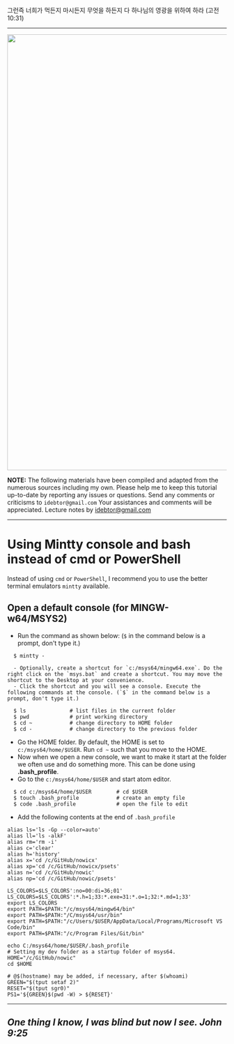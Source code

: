 그런즉 너희가 먹든지 마시든지 무엇을 하든지 다 하나님의 영광을 위하여 하라 (고전10:31)

-------
<img src="https://github.com/idebtor/nowic/blob/c4d8ad9a5a51d14744e3e5b66da376c8bef15292/images/cplus_ds_title.jpg?raw=true" width=1000>

__NOTE:__ The following materials have been compiled and adapted from the numerous sources including my own. Please help me to keep this tutorial up-to-date by reporting any issues or questions. Send any comments or criticisms to `idebtor@gmail.com` Your assistances and comments will be appreciated.
Lecture notes by idebtor@gmail.com

-----

# Using Mintty console and bash instead of cmd or PowerShell

Instead of using `cmd` or `PowerShell`, I recommend you to use the better terminal emulators `mintty` available.

## Open a default console (for MINGW-w64/MSYS2)
  - Run the command as shown below: (`$` in the command below is a prompt, don't type it.)
  ```
    $ mintty -
  ```
      - Optionally, create a shortcut for `c:/msys64/mingw64.exe`. Do the right click on the `msys.bat` and create a shortcut. You may move the shortcut to the Desktop at your convenience.    
      - Click the shortcut and you will see a console. Execute the following commands at the console. (`$` in the command below is a prompt, don't type it.)
  ```
    $ ls              # list files in the current folder
    $ pwd             # print working directory
    $ cd ~            # change directory to HOME folder
    $ cd -            # change directory to the previous folder
  ```
  - Go the HOME folder. By default, the HOME is set to `c:/msys64/home/$USER`.  Run `cd ~` such that you move to the HOME.
  - Now when we open a new console, we want to make it start at the folder we often use and do something more.  This can be done using __.bash_profile__.
  - Go to the `c:/msys64/home/$USER` and start atom editor.
  ```
    $ cd c:/msys64/home/$USER        # cd $USER
    $ touch .bash_profile            # create an empty file
    $ code .bash_profile             # open the file to edit
  ```
  - Add the following contents at the end of `.bash_profile`
```  
alias ls='ls -Gp --color=auto'
alias ll='ls -alkF'
alias rm='rm -i'
alias c='clear'
alias h='history'
alias x='cd /c/GitHub/nowicx'
alias xp='cd /c/GitHub/nowicx/psets'
alias n='cd /c/GitHub/nowic'
alias np='cd /c/GitHub/nowic/psets'

LS_COLORS=$LS_COLORS':no=00:di=36;01'
LS_COLORS=$LS_COLORS':*.h=1;33:*.exe=31:*.o=1;32:*.md=1;33'
export LS_COLORS
export PATH=$PATH:"/c/msys64/mingw64/bin"
export PATH=$PATH:"/C/msys64/usr/bin"
export PATH=$PATH:"/c/Users/$USER/AppData/Local/Programs/Microsoft VS Code/bin"
export PATH=$PATH:"/c/Program Files/Git/bin"

echo C:/msys64/home/$USER/.bash_profile
# Setting my dev folder as a startup folder of msys64.
HOME="/c/GitHub/nowic"
cd $HOME

# @$(hostname) may be added, if necessary, after $(whoami)
GREEN="$(tput setaf 2)"
RESET="$(tput sgr0)"
PS1='${GREEN}$(pwd -W) > ${RESET}'
```

----------------------------
_One thing I know, I was blind but now I see. John 9:25_
----------------------------
